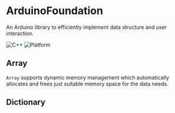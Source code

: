# ArduinoFoundation

An Arduino library to efficiently implement data structure and user interaction.

![C++](https://img.shields.io/badge/C++-C++11-blue)
![Platform](https://img.shields.io/badge/Platform-Arduino-red)

## Array

`Array` supports dynamic memory management which automatically allocates and frees just suitable memory space for the data needs.

## Dictionary

